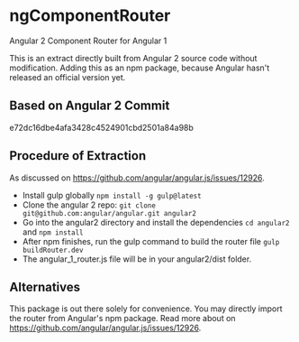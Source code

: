 # ngComponentRouter
Angular 2 Component Router for Angular 1

This is an extract directly built from Angular 2 source code without modification. Adding this as an npm package, because Angular hasn't released an official version yet. 

## Based on Angular 2 Commit
e72dc16dbe4afa3428c4524901cbd2501a84a98b

## Procedure of Extraction
As discussed on https://github.com/angular/angular.js/issues/12926.

- Install gulp globally `npm install -g gulp@latest`
- Clone the angular 2 repo: `git clone git@github.com:angular/angular.git angular2`
- Go into the angular2 directory and install the dependencies `cd angular2` and `npm install`
- After npm finishes, run the gulp command to build the router file `gulp buildRouter.dev`
- The angular_1_router.js file will be in your angular2/dist folder.

## Alternatives
This package is out there solely for convenience. You may directly import the router from Angular's npm package. Read more about on https://github.com/angular/angular.js/issues/12926.
